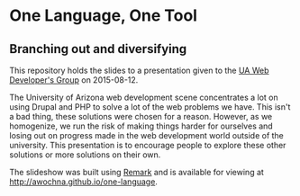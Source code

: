 # One Language, One Tool #

## Branching out and diversifying ##

This repository holds the slides to a presentation given to the [UA Web Developer's Group](http://uaweb.arizona.edu/) on 2015-08-12.

The University of Arizona web development scene concentrates a lot on using Drupal and PHP to solve a lot of the web problems we have.
This isn't a bad thing, these solutions were chosen for a reason.
However, as we homogenize, we run the risk of making things harder for ourselves and losing out on progress made in the web development world outside of the university.
This presentation is to encourage people to explore these other solutions or more solutions on their own.

The slideshow was built using [Remark](http://remarkjs.com) and is available for viewing at http://awochna.github.io/one-language.
